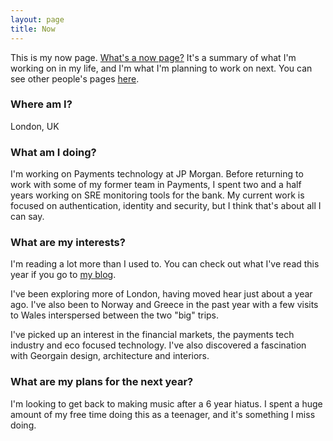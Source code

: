 ```yaml
---
layout: page
title: Now
--- 
```



This is my now page. [What's a now page?](https://nownownow.com/about) It's a summary of what I'm working on in my life, and I'm what I'm planning to work on next. You can see other people's pages [here](https://nownownow.com/).

### Where am I? 

London, UK

### What am I doing? 

I'm working on Payments technology at JP Morgan. Before returning to work with some of my former team in Payments, I spent two and a half years working on SRE monitoring tools for the bank. My current work is focused on authentication, identity and security, but I think that's about all I can say. 

### What are my interests? 

I'm reading a lot more than I used to. You can check out what I've read this year if you go to [my blog](/blog).

I've been exploring more of London, having moved hear just about a year ago. I've also been to Norway and Greece in the past year with a few visits to Wales interspersed between the two "big" trips.

I've picked up an interest in the financial markets, the payments tech industry and eco focused technology. I've also discovered a fascination with Georgain design, architecture and interiors.    

### What are my plans for the next year? 

I'm looking to get back to making music after a 6 year hiatus. I spent a huge amount of my free time doing this as a teenager, and it's something I miss doing.